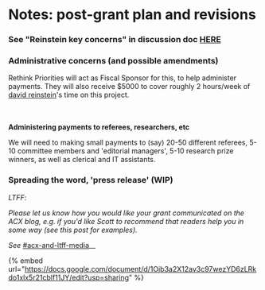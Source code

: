 # Notes: post-grant plan and revisions

### See "Reinstein key concerns" in discussion doc [HERE](https://docs.google.com/document/d/1Ojb3a2X12av3c97wezYD6zLRkdo1xlx5r21cblf11JY/edit?usp=sharing)

### Administrative concerns (and possible amendments)

Rethink Priorities will act as Fiscal Sponsor for this, to help administer payments. They will also receive $5000 to cover roughly 2 hours/week of [david reinstein](https://app.gitbook.com/u/WrM9GjKWCyRyoIjCKt7f0ddJwCr1 "mention")'s time on this project.

\
\
**Administering payments to referees, researchers, etc**

We will need to making small payments to (say) 20-50 different referees, 5-10 committee members and 'editorial managers', 5-10 research prize winners, as well as clerical and IT assistants.

### Spreading the word, 'press release' (WIP)

_LTFF_:

_Please let us know how you would like your grant communicated on the ACX blog, e.g. if you'd like Scott to recommend that readers help you in some way (see this post for examples)._

_See_ [#acx-and-ltff-media](../../master/writings/marketing-and-outreach.md#acx-and-ltff-media "mention")\_\_



{% embed url="https://docs.google.com/document/d/1Ojb3a2X12av3c97wezYD6zLRkdo1xlx5r21cblf11JY/edit?usp=sharing" %}
